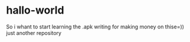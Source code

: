 # hallo-world
So i whant to start learning the .apk writing for making money on thise=))
just another repository
